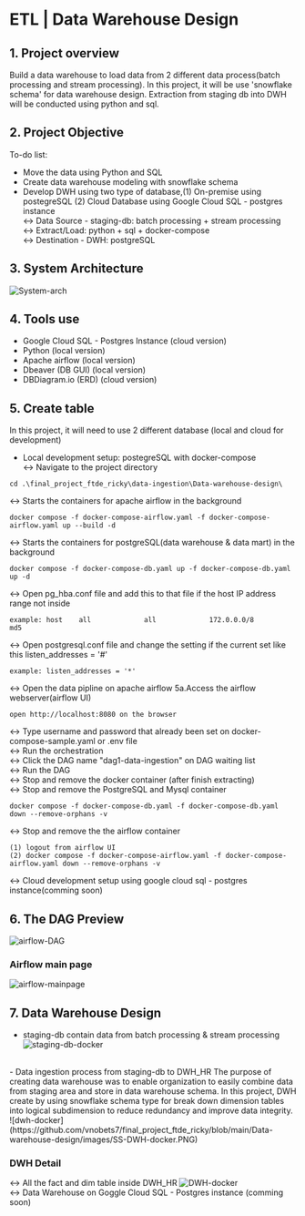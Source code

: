 # ETL | Data Warehouse Design

## 1. Project overview
Build a data warehouse to load data from 2 different data process(batch processing and stream processing).
In this project, it will be use 'snowflake schema' for data warehouse design.
Extraction from staging db into DWH will be conducted using python and sql.

## 2. Project Objective
To-do list:
- Move the data using Python and SQL 
- Create data warehouse modeling with snowflake schema
- Develop DWH using two type of database,(1) On-premise using postegreSQL (2) Cloud Database using Google Cloud SQL - postgres instance <br>
<-> Data Source - staging-db: batch processing + stream processing <br>
<-> Extract/Load: python + sql + docker-compose <br>
<-> Destination - DWH: postgreSQL

## 3. System Architecture
![System-arch](https://github.com/vnobets7/final_project_ftde_ricky/blob/main/Data-warehouse-design/images/SS-system-architecture.PNG)

## 4. Tools use
- Google Cloud SQL - Postgres Instance (cloud version)
- Python (local version)
- Apache airflow (local version)
- Dbeaver (DB GUI)  (local version)
- DBDiagram.io (ERD)  (cloud version)

## 5. Create table
In this project, it will need to use 2 different database (local and cloud for development)
- Local development setup: postegreSQL with docker-compose <br>
<-> Navigate to the project directory
```
cd .\final_project_ftde_ricky\data-ingestion\Data-warehouse-design\
```
<-> Starts the containers for apache airflow in the background
```
docker compose -f docker-compose-airflow.yaml -f docker-compose-airflow.yaml up --build -d
```
<-> Starts the containers for postgreSQL(data warehouse & data mart) in the background
```
docker compose -f docker-compose-db.yaml up -f docker-compose-db.yaml up -d
```
<-> Open pg_hba.conf file and add this to that file if the host IP address range not inside
```
example: host    all             all             172.0.0.0/8            md5
```
<-> Open postgresql.conf file and change the setting if the current set like this listen_addresses = '#'
```
example: listen_addresses = '*'
```
<-> Open the data pipline on apache airflow 5a.Access the airflow webserver(airflow UI)
```
open http://localhost:8080 on the browser
```
<-> Type username and password that already been set on docker-compose-sample.yaml or .env file <br>
<-> Run the orchestration  <br>
<-> Click the DAG name "dag1-data-ingestion" on DAG waiting list <br>
<-> Run the DAG <br>
<-> Stop and remove the docker container (after finish extracting) <br>
<-> Stop and remove the PostgreSQL and Mysql container
```
docker compose -f docker-compose-db.yaml -f docker-compose-db.yaml down --remove-orphans -v
```
<-> Stop and remove the the airflow container
```
(1) logout from airflow UI
(2) docker compose -f docker-compose-airflow.yaml -f docker-compose-airflow.yaml down --remove-orphans -v
```
<-> Cloud development setup using google cloud sql - postgres instance(comming soon)

## 6. The DAG Preview
![airflow-DAG](https://github.com/vnobets7/final_project_ftde_ricky/blob/main/Data-warehouse-design/images/SS-The-graph.PNG)

### Airflow main page
![airflow-mainpage](https://github.com/vnobets7/final_project_ftde_ricky/blob/main/Data-warehouse-design/images/SS-The-airflow-overview.PNG)

## 7. Data Warehouse Design
- staging-db contain data from batch processing & stream processing
![staging-db-docker](https://github.com/vnobets7/final_project_ftde_ricky/blob/main/Data-warehouse-design/images/data-staging-dbeaver-batch-processing.PNG)
<br>
- Data ingestion process from staging-db to DWH_HR
The purpose of creating data warehouse was to enable organization to easily combine data from staging area and store in data warehouse schema.
In this project, DWH create by using snowflake schema type for break down dimension tables into logical subdimension to reduce redundancy and improve data integrity.
![dwh-docker](https://github.com/vnobets7/final_project_ftde_ricky/blob/main/Data-warehouse-design/images/SS-DWH-docker.PNG)

### DWH Detail
<-> All the fact and dim table inside DWH_HR
![DWH-docker](https://github.com/vnobets7/final_project_ftde_ricky/blob/main/Data-warehouse-design/images/SS-final-project-ERD-4-3.PNG)
<br>
<-> Data Warehouse on Goggle Cloud SQL - Postgres instance (comming soon)
